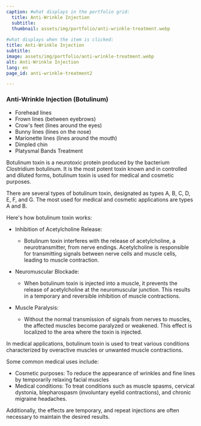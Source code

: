 ```yaml
---
caption: #what displays in the portfolio grid:
  title: Anti-Wrinkle Injection
  subtitle: 
  thumbnail: assets/img/portfolio/anti-wrinkle-treatment.webp
  
#what displays when the item is clicked:
title: Anti-Wrinkle Injection
subtitle: 
image: assets/img/portfolio/anti-wrinkle-treatment.webp
alt: Anti-Wrinkle Injection
lang: en
page_id: anti-wrinkle-treatment2

---
```

### Anti-Wrinkle Injection (Botulinum)
- Forehead lines
- Frown lines (between eyebrows)
- Crow's feet (lines around the eyes)
- Bunny lines (lines on the nose)
- Marionette lines (lines around the mouth)
- Dimpled chin
- Platysmal Bands Treatment   

Botulinum toxin is a neurotoxic protein produced by the bacterium Clostridium botulinum. It is the most potent toxin known and in controlled and diluted forms, botulinum toxin is used for medical and cosmetic purposes.  

There are several types of botulinum toxin, designated as types A, B, C, D, E, F, and G. The most used for medical and cosmetic applications are types A and B.  

Here's how botulinum toxin works:  
- Inhibition of Acetylcholine Release:
  -	Botulinum toxin interferes with the release of acetylcholine, a neurotransmitter, from nerve endings. Acetylcholine is responsible for transmitting signals between nerve cells and muscle cells, leading to muscle contraction.  

- Neuromuscular Blockade:
  -	When botulinum toxin is injected into a muscle, it prevents the release of acetylcholine at the neuromuscular junction. This results in a temporary and reversible inhibition of muscle contractions.  

- Muscle Paralysis:
  -	Without the normal transmission of signals from nerves to muscles, the affected muscles become paralyzed or weakened. This effect is localized to the area where the toxin is injected.  

In medical applications, botulinum toxin is used to treat various conditions characterized by overactive muscles or unwanted muscle contractions.  

Some common medical uses include:
- Cosmetic purposes: To reduce the appearance of wrinkles and fine lines by temporarily relaxing facial muscles
- Medical conditions: To treat conditions such as muscle spasms, cervical dystonia, blepharospasm (involuntary eyelid contractions), and chronic migraine headaches. 

Additionally, the effects are temporary, and repeat injections are often necessary to maintain the desired results.
